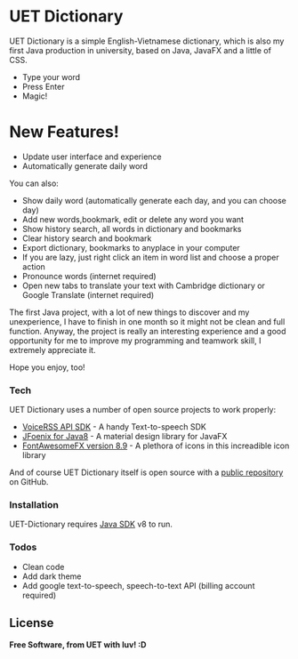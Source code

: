 # UET Dictionary

UET Dictionary is a simple English-Vietnamese dictionary, which is also my first Java production in university, based on Java, JavaFX and a little of CSS.

  - Type your word
  - Press Enter
  - Magic!

# New Features!

  - Update user interface and experience
  - Automatically generate daily word


You can also:
  - Show daily word (automatically generate each day, and you can choose day)
  - Add new words,bookmark, edit or delete any word you want
  - Show history search, all words in dictionary and bookmarks
  - Clear history search and bookmark
  - Export dictionary, bookmarks to anyplace in your computer
  - If you are lazy, just right click an item in word list and choose a proper action
  - Pronounce words (internet required)
  - Open new tabs to translate your text with Cambridge dictionary or Google Translate (internet required)

The first Java project, with a lot of new things to discover and my unexperience, I have to finish in one month so it might not be clean and full function. Anyway, the project is really an interesting experience and a good opportunity for me to improve my programming and teamwork skill, I extremely appreciate it.

Hope you enjoy, too!

### Tech

UET Dictionary uses a number of open source projects to work properly:

* [VoiceRSS API SDK](http://www.voicerss.org/sdk/java.aspx) - A handy Text-to-speech SDK
* [JFoenix for Java8]() - A material design library for JavaFX
* [FontAwesomeFX version 8.9](https://bitbucket.org/Jerady/fontawesomefx/downloads/) - A plethora of icons in this increadible icon library

And of course UET Dictionary itself is open source with a [public repository](https://github.com/Air-Sweeper/UET-Dictionary) on GitHub.

### Installation

UET-Dictionary requires [Java SDK](https://www.oracle.com/java/technologies/javase/javase-jdk8-downloads.html) v8 to run.

### Todos

 - Clean code
 - Add dark theme
 - Add google text-to-speech, speech-to-text API (billing account required)

License
----

**Free Software, from UET with luv! :D**
